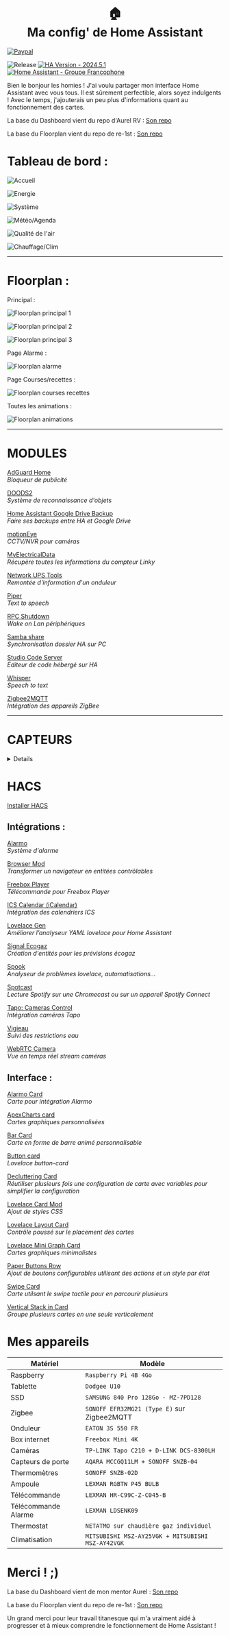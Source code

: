 <h1 align="center">
  🏠<br/>Ma config' de Home Assistant<br/>
</h1>

[![Paypal](https://img.shields.io/badge/PayPal-00457C?style=for-the-badge&logo=paypal&logoColor=white)](https://paypal.me/joebar38)

![Release](https://img.shields.io/badge/Release-V1.0-18BCF2?style=for-the-badge)
[![HA Version - 2024.5.1](https://img.shields.io/badge/HA_Version-2024.5.1-18BCF2?style=for-the-badge)](https://www.home-assistant.io/blog/2024/05/01/release-20245/)
[![Home Assistant - Groupe Francophone](https://img.shields.io/badge/Facebook-Home_Assistant_Groupe_Francophone-18BCF2?style=for-the-badge)](https://www.facebook.com/groups/homeassistantgroupefrance)

Bien le bonjour les homies ! J'ai voulu partager mon interface Home Assistant avec vous tous. Il est sûrement perfectible, alors soyez indulgents ! Avec le temps, j'ajouterais un peu plus d'informations quant au fonctionnement des cartes.

La base du Dashboard vient du repo d'Aurel RV : [Son repo](https://github.com/herveaurel/)  

La base du Floorplan vient du repo de re-1st : [Son repo](https://github.com/re-1st/HA-3d-floorplan)  

# Tableau de bord :

![Accueil](https://github.com/joebar38/home-assistant-config/blob/main/Captures/01.png)

![Energie](https://github.com/joebar38/home-assistant-config/blob/main/Captures/02.png)

![Système](https://github.com/joebar38/home-assistant-config/blob/main/Captures/03.png)

![Météo/Agenda](https://github.com/joebar38/home-assistant-config/blob/main/Captures/04.png)

![Qualité de l'air](https://github.com/joebar38/home-assistant-config/blob/main/Captures/05.png)

![Chauffage/Clim](https://github.com/joebar38/home-assistant-config/blob/main/Captures/06.png)

---

# Floorplan : 
  
Principal : 


![Floorplan principal 1](https://github.com/joebar38/home-assistant-config/blob/main/Captures/10.png)

![Floorplan principal 2](https://github.com/joebar38/home-assistant-config/blob/main/Captures/11.png)

![Floorplan principal 3](https://github.com/joebar38/home-assistant-config/blob/main/Captures/12.png)

Page Alarme :

![Floorplan alarme](https://github.com/joebar38/home-assistant-config/blob/main/Captures/13.png)

Page Courses/recettes :

![Floorplan courses recettes](https://github.com/joebar38/home-assistant-config/blob/main/Captures/14.png)

Toutes les animations : 

![Floorplan animations](https://github.com/joebar38/home-assistant-config/blob/main/Captures/15.gif)

--- 

# MODULES

[AdGuard Home](https://www.home-assistant.io/integrations/adguard/)  
_Bloqueur de publicité_

[DOODS2](https://github.com/snowzach/doods2)  
_Système de reconnaissance d'objets_

[Home Assistant Google Drive Backup](https://github.com/sabeechen/hassio-google-drive-backup)  
_Faire ses backups entre HA et Google Drive_

[motionEye](https://github.com/sabeechen/hassio-google-drive-backup)  
_CCTV/NVR pour caméras_

[MyElectricalData](https://github.com/MyElectricalData/myelectricaldata_import)  
_Récupère toutes les informations du compteur Linky_

[Network UPS Tools](https://www.home-assistant.io/integrations/nut/)  
_Remontée d'information d'un onduleur_

[Piper](https://www.home-assistant.io/integrations/piper/)  
_Text to speech_

[RPC Shutdown](https://github.com/home-assistant/addons/blob/master/rpc_shutdown/DOCS.md)  
_Wake on Lan périphériques_

[Samba share](https://github.com/home-assistant/addons/blob/master/rpc_shutdown/DOCS.md)  
_Synchronisation dossier HA sur PC_

[Studio Code Server](https://github.com/home-assistant/addons/blob/master/rpc_shutdown/DOCS.md)  
_Éditeur de code hébergé sur HA_

[Whisper](https://www.home-assistant.io/integrations/whisper/)  
_Speech to text_

[Zigbee2MQTT](https://www.zigbee2mqtt.io/)  
_Intégration des appareils ZigBee_

</details>

--- 

# CAPTEURS

<details>

[Electricity Maps](https://www.home-assistant.io/integrations/co2signal)  
_Connaître l’intensité de CO2 d’une région spécifique_

[Sensor.Community](https://www.home-assistant.io/integrations/luftdaten)  
_Capteurs qualité d'air extérieurs PM2.5 et PM10_

</details>

# HACS

[Installer HACS](https://hacs.xyz/)

## Intégrations :

[Alarmo](https://github.com/nielsfaber/alarmo)  
_Système d'alarme_

[Browser Mod](https://github.com/thomasloven/hass-browser_mod)  
_Transformer un navigateur en entitées contrôlables_

[Freebox Player](https://github.com/Pouzor/freebox_player)  
_Télécommande pour Freebox Player_

[ICS Calendar (iCalendar)](https://github.com/franc6/ics_calendar)  
_Intégration des calendriers ICS_

[Lovelace Gen](https://github.com/thomasloven/hass-lovelace_gen)  
_Améliorer l’analyseur YAML lovelace pour Home Assistant_

[Signal Ecogaz](https://github.com/kamaradclimber/signal_ecogaz)  
_Création d'entités pour les prévisions écogaz_

[Spook](https://github.com/frenck/spook)  
_Analyseur de problèmes lovelace, automatisations..._

[Spotcast](https://github.com/fondberg/spotcast)  
_Lecture Spotify sur une Chromecast ou sur un appareil Spotify Connect_

[Tapo: Cameras Control](https://github.com/JurajNyiri/home-assistant-config-Tapo-Control)  
_Intégration caméras Tapo_

[Vigieau](https://github.com/kamaradclimber/vigieau)  
_Suivi des restrictions eau_

[WebRTC Camera](https://github.com/AlexxIT/WebRTC)  
_Vue en temps réel stream caméras_

</details>

## Interface : 

[Alarmo Card](https://github.com/AlexxIT/WebRTC)  
_Carte pour intégration Alarmo_

[ApexCharts card](https://github.com/AlexxIT/WebRTC)  
_Cartes graphiques personnalisées_

[Bar Card](https://github.com/AlexxIT/WebRTC)  
_Carte en forme de barre animé personnalisable_

[Button card](https://github.com/AlexxIT/WebRTC)  
_Lovelace button-card_

[Decluttering Card](https://github.com/AlexxIT/WebRTC)  
_Réutiliser plusieurs fois une configuration de carte avec variables pour simplifier la configuration_

[Lovelace Card Mod](https://github.com/AlexxIT/WebRTC)  
_Ajout de styles CSS_

[Lovelace Layout Card](https://github.com/AlexxIT/WebRTC)  
_Contrôle poussé sur le placement des cartes_

[Lovelace Mini Graph Card](https://github.com/AlexxIT/WebRTC)  
_Cartes graphiques minimalistes_

[Paper Buttons Row](https://github.com/AlexxIT/WebRTC)  
_Ajout de boutons configurables utilisant des actions et un style par état_

[Swipe Card](https://github.com/AlexxIT/WebRTC)  
_Carte utilsant le swipe tactile pour en parcourir plusieurs_

[Vertical Stack in Card](https://github.com/AlexxIT/WebRTC)  
_Groupe plusieurs cartes en une seule verticalement_

</details>

# Mes appareils

| Matériel | Modèle |
| --- | --- |
| Raspberry |  `Raspberry Pi 4B 4Go` |
| Tablette |  `Dodgee U10` |
| SSD |  `SAMSUNG 840 Pro 128Go - MZ-7PD128` |
| Zigbee | `SONOFF EFR32MG21 (Type E)` sur Zigbee2MQTT |
| Onduleur | `EATON 3S 550 FR` |
| Box internet | `Freebox Mini 4K` |
| Caméras | `TP-LINK Tapo C210 + D-LINK DCS-8300LH` |
| Capteurs de porte | `AQARA MCCGQ11LM + SONOFF SNZB-04` |
| Thermomètres | `SONOFF SNZB-02D` |
| Ampoule | `LEXMAN RGBTW P45 BULB` |
| Télécommande | `LEXMAN HR-C99C-Z-C045-B` |
| Télécommande Alarme | `LEXMAN LDSENK09` |
| Thermostat | `NETATMO sur chaudière gaz individuel` |
| Climatisation | `MITSUBISHI MSZ-AY25VGK + MITSUBISHI MSZ-AY42VGK` |


# Merci ! ;)

La base du Dashboard vient de mon mentor Aurel : [Son repo](https://github.com/herveaurel/)  

La base du Floorplan vient du repo de re-1st : [Son repo](https://github.com/re-1st/HA-3d-floorplan)  

Un grand merci pour leur travail titanesque qui m'a vraiment aidé à progresser et à mieux comprendre le fonctionnement de Home Assistant !